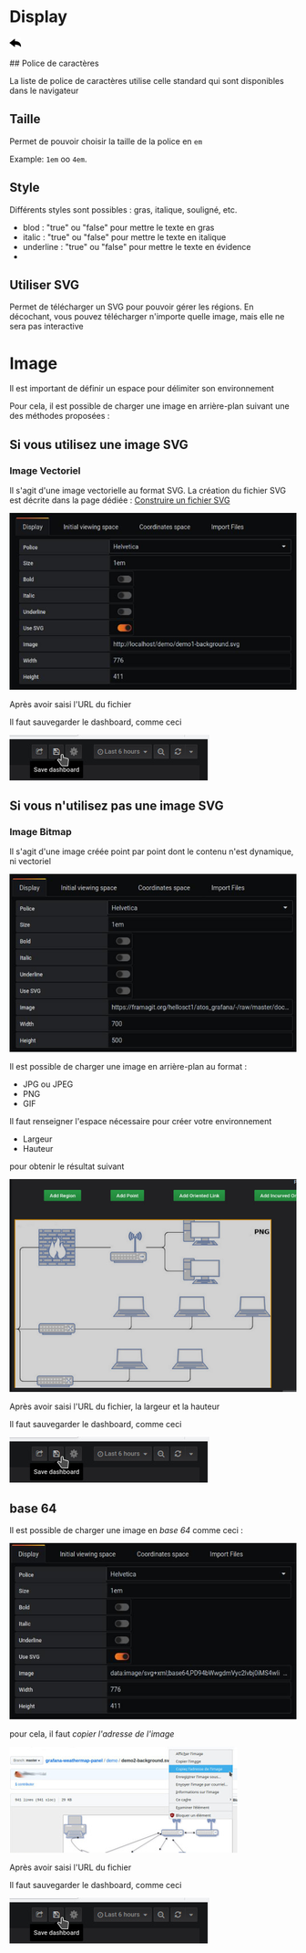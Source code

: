 
# Display
[![](../../screenshots/other/Go-back.png)](README.md)


## Police de caractères

La liste de police de caractères utilise celle standard qui sont disponibles dans le navigateur


## Taille

Permet de pouvoir choisir la taille de la police  en `em`

Example: `1em` oo `4em`.

## Style

Différents styles sont possibles : gras, italique, souligné, etc.

- blod : "true" ou "false" pour mettre le texte en gras
- italic : "true" ou "false" pour mettre le texte en italique
- underline : "true" ou "false" pour mettre le texte en évidence
- 

## Utiliser SVG

Permet de télécharger un SVG pour pouvoir gérer les régions. En décochant, vous pouvez télécharger n'importe quelle image, mais elle ne sera pas interactive


# Image

Il est important de définir un espace pour délimiter son environnement

Pour cela, il est possible de charger une image en arrière-plan suivant une des méthodes proposées : 

## Si vous utilisez une image SVG

### Image Vectoriel

Il s'agit d'une image vectorielle au format SVG. La création du fichier SVG est décrite dans la page dédiée : [Construire un fichier SVG](../appendix/svg.md)

![display](../../screenshots/editor/display/svg-background.jpg)

Après avoir saisi l'URL du fichier


Il faut sauvegarder le dashboard, comme ceci


![display](../../screenshots/editor/display/save-dashboard.jpg)


## Si vous n'utilisez pas une image SVG

### Image Bitmap

Il s'agit d'une image créée point par point dont le contenu n'est dynamique, ni vectoriel

![display](../../screenshots/editor/display/jpg-background.jpg)


Il est possible de charger une image en arrière-plan au format : 

- JPG ou JPEG
- PNG
- GIF

Il faut renseigner l'espace nécessaire pour créer votre environnement

- Largeur
- Hauteur

pour obtenir le résultat suivant

![display](../../screenshots/editor/display/jpg-resultat.jpg)


Après avoir saisi l'URL du fichier, la largeur et la hauteur


Il faut sauvegarder le dashboard, comme ceci


![display](../../screenshots/editor/display/save-dashboard.jpg)





## base 64

Il est possible de charger une image en *base 64* comme ceci : 


![display](../../screenshots/editor/display/base64-picture.jpg)


pour cela, il faut *copier l'adresse de l'image*

![display](../../screenshots/editor/display/base64-capture.jpg)




Après avoir saisi l'URL du fichier



Il faut sauvegarder le dashboard, comme ceci


![display](../../screenshots/editor/display/save-dashboard.jpg)

